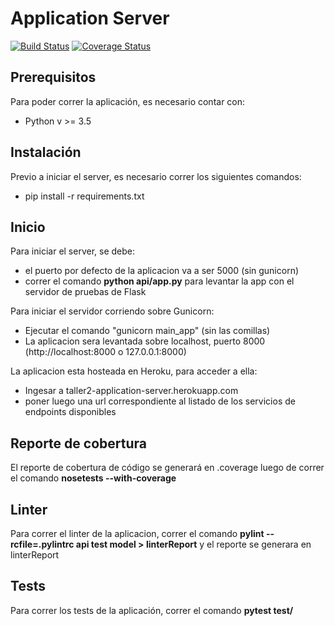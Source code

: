 # Application Server
[![Build Status](https://travis-ci.org/Nico-S91/taller2ApplicationServer.svg?branch=master)](https://travis-ci.org/Nico-S91/taller2ApplicationServer)
<a href='https://coveralls.io/github/Nico-S91/taller2ApplicationServer?branch=master'><img src='https://coveralls.io/repos/github/Nico-S91/taller2ApplicationServer/badge.svg?branch=master' alt='Coverage Status' /></a>

## Prerequisitos
Para poder correr la aplicación, es necesario contar con:
* Python v >= 3.5

## Instalación
Previo a iniciar el server, es necesario correr los siguientes comandos:
* pip install -r requirements.txt

## Inicio
Para iniciar el server, se debe:
* el puerto por defecto de la aplicacion va a ser 5000 (sin gunicorn)
* correr el comando **python api/app.py** para levantar la app con el servidor de pruebas de Flask

Para iniciar el servidor corriendo sobre Gunicorn:
* Ejecutar el comando "gunicorn main_app" (sin las comillas)
* La aplicacion sera levantada sobre localhost, puerto 8000 (http://localhost:8000 o 127.0.0.1:8000)

La aplicacion esta hosteada en Heroku, para acceder a ella:
* Ingesar a taller2-application-server.herokuapp.com
* poner luego una url correspondiente al listado de los servicios de endpoints disponibles

## Reporte de cobertura
El reporte de cobertura de código se generará en .coverage luego de correr el comando **nosetests --with-coverage**

## Linter
Para correr el linter de la aplicacion, correr el comando **pylint --rcfile=.pylintrc api test model > linterReport** y el reporte se generara en linterReport

## Tests
Para correr los tests de la aplicación, correr el comando **pytest test/**
